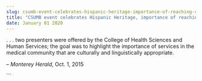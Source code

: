 ```yaml
---
slug: csumb-event-celebrates-hispanic-heritage-importance-of-reaching-community
title: "CSUMB event celebrates Hispanic Heritage, importance of reaching community"
date: January 01 2020
---
```


 
<p>
  . . . two presenters were offered by the College of Health Sciences and Human
  Services; the goal was to highlight the importance of services in the medical
  community that are culturally and linguistically appropriate.
</p>
<p>– <em>Monterey Herald</em>, Oct. 1, 2015</p>
```
